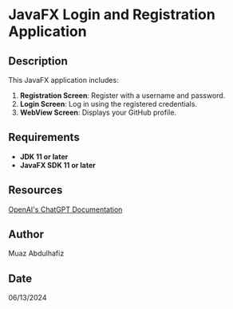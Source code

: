 # JavaFX Login and Registration Application

## Description

This JavaFX application includes:
1. **Registration Screen**: Register with a username and password.
2. **Login Screen**: Log in using the registered credentials.
3. **WebView Screen**: Displays your GitHub profile.

## Requirements

- **JDK 11 or later**
- **JavaFX SDK 11 or later**

## Resources

[OpenAI's ChatGPT Documentation](https://openai.com/chatgpt)

## Author

Muaz Abdulhafiz


## Date

06/13/2024

